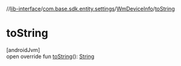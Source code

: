 //[lib-interface](../../../index.md)/[com.base.sdk.entity.settings](../index.md)/[WmDeviceInfo](index.md)/[toString](to-string.md)

# toString

[androidJvm]\
open override fun [toString](to-string.md)(): [String](https://kotlinlang.org/api/latest/jvm/stdlib/kotlin/-string/index.html)
